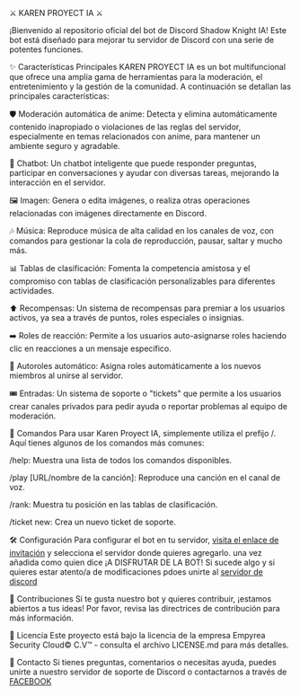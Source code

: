 ⚔️ KAREN PROYECT IA ⚔️

¡Bienvenido al repositorio oficial del bot de Discord Shadow Knight IA! Este bot está diseñado para mejorar tu servidor de Discord con una serie de potentes funciones.

✨ Características Principales
KAREN PROYECT IA es un bot multifuncional que ofrece una amplia gama de herramientas para la moderación, el entretenimiento y la gestión de la comunidad. A continuación se detallan las principales características:

🛡️ Moderación automática de anime: Detecta y elimina automáticamente contenido inapropiado o violaciones de las reglas del servidor, especialmente en temas relacionados con anime, para mantener un ambiente seguro y agradable.

🤖 Chatbot: Un chatbot inteligente que puede responder preguntas, participar en conversaciones y ayudar con diversas tareas, mejorando la interacción en el servidor.

🖼️ Imagen: Genera o edita imágenes, o realiza otras operaciones relacionadas con imágenes directamente en Discord.

🎶 Música: Reproduce música de alta calidad en los canales de voz, con comandos para gestionar la cola de reproducción, pausar, saltar y mucho más.

📊 Tablas de clasificación: Fomenta la competencia amistosa y el compromiso con tablas de clasificación personalizables para diferentes actividades.

⬆️ Recompensas: Un sistema de recompensas para premiar a los usuarios activos, ya sea a través de puntos, roles especiales o insignias.

➡️ Roles de reacción: Permite a los usuarios auto-asignarse roles haciendo clic en reacciones a un mensaje específico.

📜 Autoroles automático: Asigna roles automáticamente a los nuevos miembros al unirse al servidor.

🎟️ Entradas: Un sistema de soporte o "tickets" que permite a los usuarios crear canales privados para pedir ayuda o reportar problemas al equipo de moderación.

🚀 Comandos
Para usar Karen Proyect IA, simplemente utiliza el prefijo /. Aquí tienes algunos de los comandos más comunes:

/help: Muestra una lista de todos los comandos disponibles.

/play [URL/nombre de la canción]: Reproduce una canción en el canal de voz.

/rank: Muestra tu posición en las tablas de clasificación.

/ticket new: Crea un nuevo ticket de soporte.

🛠️ Configuración
Para configurar el bot en tu servidor, [visita el enlace de invitación](https://discord.com/oauth2/authorize?client_id=1381516293101850685&permissions=4010949698650103&integration_type=0&scope=bot+applications.commands) y selecciona el servidor donde quieres agregarlo.
una vez añadida como quien dice ¡A DISFRUTAR DE LA BOT!
Si sucede algo y si quieres estar atento/a de modificaciones pdoes unirte al  [servidor de discord](https://discord.gg/YSzxMn3Qkq)

🤝 Contribuciones
Si te gusta nuestro bot y quieres contribuir, ¡estamos abiertos a tus ideas! Por favor, revisa las directrices de contribución para más información.

📄 Licencia
Este proyecto está bajo la licencia de la empresa Empyrea Security Cloud© C.V™ - consulta el archivo LICENSE.md para más detalles.

📧 Contacto
Si tienes preguntas, comentarios o necesitas ayuda, puedes unirte a nuestro servidor de soporte de Discord  o contactarnos a través de [FACEBOOK](https://www.facebook.com/share/1VZEwEZx18/)
